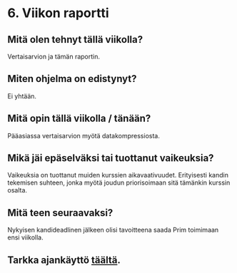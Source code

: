# 6. Viikon raportti

## Mitä olen tehnyt tällä viikolla?

Vertaisarvion ja tämän raportin.

## Miten ohjelma on edistynyt?

Ei yhtään.

## Mitä opin tällä viikolla / tänään?

Pääasiassa vertaisarvion myötä datakompressiosta.

## Mikä jäi epäselväksi tai tuottanut vaikeuksia?

Vaikeuksia on tuottanut muiden kurssien aikavaativuudet. Erityisesti kandin tekemisen suhteen, jonka myötä 
joudun priorisoimaan sitä tämänkin kurssin osalta.

## Mitä teen seuraavaksi?

Nykyisen kandideadlinen jälkeen olisi tavoitteena saada Prim toimimaan ensi viikolla. 

## Tarkka ajankäyttö [täältä](../tuntikirjanpito.md).